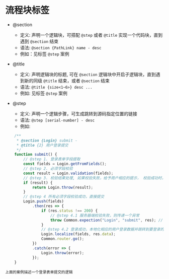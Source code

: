 # 流程块标签

* @section

  + 定义: 声明一个逻辑块，可搭配 `@step` 或者 `@title` 实现一个代码块，直到遇到 `@section` 结束
  + 语法: `@section {PathLink} name - desc` 
  + 例如：见标签 `@step` 案例

* @title

  + 定义: 声明逻辑块的标题, 可在 `@section` 逻辑块中开启子逻辑块，直到遇到新的同级 `@title` 结束，或者 `@section` 结束
  + 语法: `@title {size<1~6>} desc ...` 
  + 例如: 见标签 `@step` 案例

* @step

  + 定义: 声明一个逻辑步骤，可生成跳转到源码指定位置的链接
  + 语法: `@step [serial-number] - desc` 
  + 例如:

``` js
    /**
     * @section {Login} submit -
     * @title {2} 用户登录提交
     */
    function submit() {
        // @step 1. 登录表单字段提取
        const fields = Login.getFromFields();
        // @step 2. 必须字段校验
        const result = Login.validation(fields);
        // @step 3. 校验结果处理, 如果校验失败，给予用户相应的提示， 校验成功时，执行通过
        if (result) {
            return Login.throw(result);
        }
        // @step 4 所有必须字段校验成功，直接提交
        Login.push(fields)
            .then(res => {
                if (res.status !== 200) {
                    // @step 4.1 服务器端校验失败，则传递一个异常
                    throw Common.expection("Login", "submit", res); // res = {code:number, message: string}
                }
                // @step 4.2 登录成功，本地化相应的用户登录数据并跳转到要登录的页面
                Login.localize(fields, res.data);
                Common.router.go();
            })
            .catch(error => {
                Login.throw(error);
            });
    }
```

    上面的案例描述一个登录表单提交的逻辑

